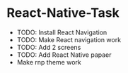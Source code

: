 # React-Native-Task



- TODO: Install React Navigation
- TODO: Make React navigation work
- TODO: Add 2 screens
- TODO: Add React Native papaer
- Make rnp theme work



